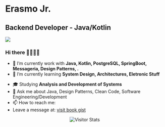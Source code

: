 # Erasmo Jr. # 
## Backend Developer - Java/Kotlin
![](https://www.codewars.com/users/redmasters/badges/micro)
### Hi there 👋🏿👋🏿
- 🔭 I’m currently work with **Java, Kotlin, PostgreSQL, SpringBoot, Messageria, Design Patterns, .**
- 🌱 I’m currently learning **System Design, Architectures, Eletronic Stuff**
<!-- 🔭 I’m currently working on [Roquet.Q](https://github.com/redmasters/roquetq) project of the RocketSeat NLW#6 event, using HTML, CSS, JavaScript, NodeJS, EJS, Express and SQLite. -->
- 🎓 Studying **Analysis and Development of Systems**
- 💬 Ask me about Java, Design Patterns, Clean Code, Software Engineering/Development 
- 📫 How to reach me:
- Leave a message at: [visit book gist](https://gist.github.com/redmasters/177b85381f4ccdda3ce3bca2dd285797)
<!--
**redmasters/redmasters** is a ✨ _special_ ✨ repository because its `README.md` (this file) appears on your GitHub profile.

Here are some ideas to get you started:

- 🔭 I’m currently working on ...
- 🌱 I’m currently learning ...
- 👯 I’m looking to collaborate on ...
- 🤔 I’m looking for help with ...
- 💬 Ask me about ...
- 📫 How to reach me: ...
- 😄 Pronouns: ...
- ⚡ Fun fact: ...
-->

<div align="center">
  <img alt="Visitor Stats" 
    src="https://widgetbite.com/stats/redmasters"/>  
</div>

